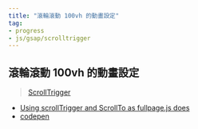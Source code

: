 ```yaml
---
title: "滾輪滾動 100vh 的動畫設定"
tag: 
- progress
- js/gsap/scrolltrigger 
---
```


##  滾輪滾動 100vh 的動畫設定
>[ScrollTrigger](ScrollTrigger.md)

- [Using scrollTrigger and ScrollTo as fullpage.js does](https://greensock.com/forums/topic/24428-using-scrolltrigger-and-scrollto-as-fullpagejs-does/)
- [codepen](https://codepen.io/GreenSock/pen/abdNRxX)